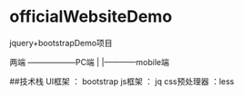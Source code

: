 # officialWebsiteDemo
  jquery+bootstrapDemo项目
  
  两端 ——————PC端
        |
        |————mobile端

##技术栈
    UI框架 ： bootstrap
    js框架 ： jq
    css预处理器 ：less